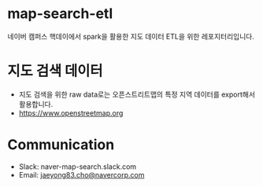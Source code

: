 # map-search-etl
네이버 캠퍼스 핵데이에서 spark을 활용한 지도 데이터 ETL을 위한 레포지터리입니다.

# 지도 검색 데이터
- 지도 검색을 위한 raw data로는 오픈스트리트맵의 특정 지역 데이터를 export해서 활용합니다. 
- https://www.openstreetmap.org

# Communication
* Slack: naver-map-search.slack.com
* Email: jaeyong83.cho@navercorp.com
